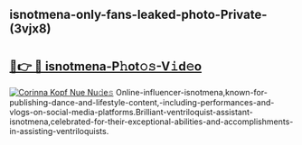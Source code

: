 ## isnotmena-only-fans​-leaked-photo​-Private-(3vjx8)


# <h2><a href="https://mediaupload.pro?title=isnotmena&ref=git">🔗👉 🔴 isnotmena-P𝚑ot𝚘𝚜-V𝚒d𝚎o</a></h2>

[![Corinna Kopf Nue Nu𝚍e𝚜](https://i.imgur.com/0qMVB7G.gif)](https://mediaupload.pro?title=isnotmena&ref=git)
Online-influencer-isnotmena,known-for-publishing-dance-and-lifestyle-content,-including-performances-and-vlogs-on-social-media-platforms.Brilliant-ventriloquist-assistant-isnotmena,celebrated-for-their-exceptional-abilities-and-accomplishments-in-assisting-ventriloquists.  